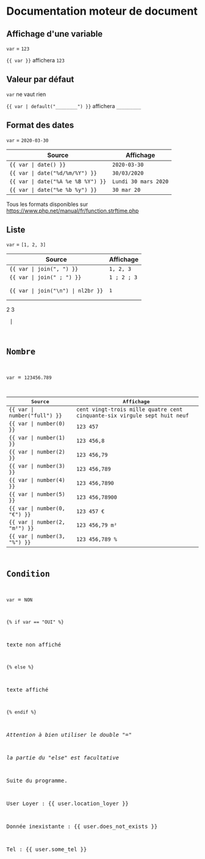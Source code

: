 # Documentation moteur de document
 
## Affichage d'une variable

`var` = `123`

`{{ var }}` affichera `123`

## Valeur par défaut

`var` ne vaut rien

`{{ var | default("________") }}` affichera `_________`

## Format des dates

`var` = `2020-03-30`

| Source                            | Affichage |
| ----------------------------------|----------------|
| `{{ var \| date() }}`              | `2020-03-30` |
| `{{ var \| date("%d/%m/%Y") }}`    | `30/03/2020` |
| `{{ var \| date("%A %e %B %Y") }}` | `Lundi 30 mars 2020` |
| `{{ var \| date("%e %b %y") }}`    | `30 mar 20` |

Tous les formats disponibles sur https://www.php.net/manual/fr/function.strftime.php

## Liste

`var` = `[1, 2, 3]`

| Source                            | Affichage |
| ----------------------------------|----------------|
| `{{ var \| join(", ") }}`          | `1, 2, 3`     | 
| `{{ var \| join(" ; ") }}`          | `1 ; 2 ; 3`     | 
| `{{ var \| join("\n") \| nl2br }}`  | <pre>1
2
3<pre> | 


## Nombre

`var` = `123456.789`

| Source                            | Affichage |
| ----------------------------------|----------------|
| `{{ var \| number("full") }}` | `cent vingt-trois mille quatre cent cinquante-six virgule sept huit neuf` | 
| `{{ var \| number(0) }}`      | `123 457` | 
| `{{ var \| number(1) }}`      | `123 456,8` | 
| `{{ var \| number(2) }}`      | `123 456,79` | 
| `{{ var \| number(3) }}`      | `123 456,789` | 
| `{{ var \| number(4) }}`      | `123 456,7890` | 
| `{{ var \| number(5) }}`      | `123 456,78900` | 
| `{{ var \| number(0, "€") }}`      | `123 457 €` | 
| `{{ var \| number(2, "m²") }}`      | `123 456,79 m²` | 
| `{{ var \| number(3, "%") }}`      | `123 456,789 %` | 

## Condition

`var` = `NON`

`{% if var == "OUI" %}`

texte non affiché

`{% else %}`

texte affiché

`{% endif %}`

*Attention à bien utiliser le double "="*

*la partie du "else" est facultative*

Suite du programme.

User
Loyer : {{ user.location_loyer }}

Donnée inexistante : {{ user.does_not_exists }}

Tel : {{ user.some_tel }}






